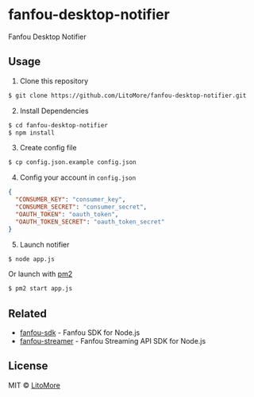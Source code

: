 # fanfou-desktop-notifier

Fanfou Desktop Notifier

## Usage

1. Clone this repository

```bash
$ git clone https://github.com/LitoMore/fanfou-desktop-notifier.git
```

2. Install Dependencies

```bash
$ cd fanfou-desktop-notifier
$ npm install
```

3. Create config file

```bash
$ cp config.json.example config.json
```

4. Config your account in `config.json`

```json
{
  "CONSUMER_KEY": "consumer_key",
  "CONSUMER_SECRET": "consumer_secret",
  "OAUTH_TOKEN": "oauth_token",
  "OAUTH_TOKEN_SECRET": "oauth_token_secret"
}
```

5. Launch notifier

```bash
$ node app.js
```

Or launch with [pm2](https://github.com/Unitech/PM2)

```bash
$ pm2 start app.js
```

## Related

- [fanfou-sdk](https://github.com/LitoMore/fanfou-sdk-node) - Fanfou SDK for Node.js
- [fanfou-streamer](https://github.com/LitoMore/fanfou-streamer) - Fanfou Streaming API SDK for Node.js

## License

MIT © [LitoMore](https://github.com/LitoMore)
